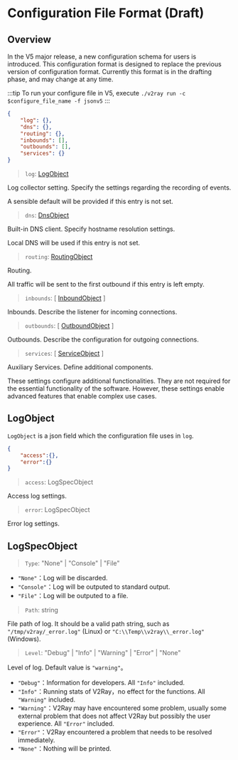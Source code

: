# Configuration File Format (Draft)

## Overview

In the V5 major release, a new configuration schema for users is introduced. This configuration format is designed to replace the previous version of configuration format. Currently this format is in the drafting phase, and may change at any time.

:::tip
To run your configure file in V5, execute `./v2ray run -c $configure_file_name -f jsonv5`
:::

```json
{
    "log": {},
    "dns": {},
    "routing": {},
    "inbounds": [],
    "outbounds": [],
    "services": {}
}
```

> `log`: [LogObject](#logobject)

Log collector setting. Specify the settings regarding the recording of events.

A sensible default will be provided if this entry is not set.

> `dns`: [DnsObject](dns.md)

Built-in DNS client. Specify hostname resolution settings.

Local DNS will be used if this entry is not set.

> `routing`: [RoutingObject](routing.md)

Routing.

All traffic will be sent to the first outbound if this entry is left empty.

> `inbounds`: \[ [InboundObject](inbounds.md) \]

Inbounds. Describe the listener for incoming connections.

> `outbounds`: \[ [OutboundObject](outbounds.md) \]

Outbounds. Describe the configuration for outgoing connections.

> `services`: \[ [ServiceObject](service.md) \]

Auxiliary Services. Define additional components.

These settings configure additional functionalities.
They are not required for the essential functionality of the software. However, these settings enable advanced features that enable complex use cases.

## LogObject

`LogObject` is a json field which the configuration file uses in `log`.

```json
{
    "access":{},
    "error":{}
}
```

> `access`: LogSpecObject

Access log settings.

> `error`: LogSpecObject

Error log settings.

## LogSpecObject

> `Type`: "None" | "Console" | "File"

* `"None"`：Log will be discarded.
* `"Console"`：Log will be outputed to standard output.
* `"File"`：Log will be outputed to a file.

> `Path`: string

File path of log. It should be a valid path string, such as `"/tmp/v2ray/_error.log"` (Linux) or `"C:\\Temp\\v2ray\\_error.log"` (Windows).

> `Level`: "Debug" | "Info" | "Warning" | "Error" | "None"

Level of log. Default value is `"warning"`。

* `"Debug"`：Information for developers. All `"Info"` included.
* `"Info"`：Running stats of V2Ray，no effect for the functions. All `"Warning"` included.
* `"Warning"`：V2Ray may have encountered some problem, usually some external problem that does not affect V2Ray but possibly the user experience. All `"Error"` included.
* `"Error"`：V2Ray encountered a problem that needs to be resolved immediately.
* `"None"`：Nothing will be printed.
